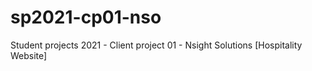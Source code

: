 # sp2021-cp01-nso
Student projects 2021 - Client project 01 - Nsight Solutions [Hospitality Website]    


